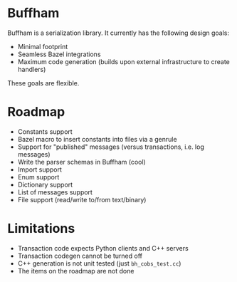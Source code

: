 # Buffham
Buffham is a serialization library. It currently has the following design goals:
- Minimal footprint
- Seamless Bazel integrations
- Maximum code generation (builds upon external infrastructure to create handlers)

These goals are flexible.

# Roadmap
- Constants support
- Bazel macro to insert constants into files via a genrule
- Support for "published" messages (versus transactions, i.e. log messages)
- Write the parser schemas in Buffham (cool)
- Import support
- Enum support
- Dictionary support
- List of messages support
- File support (read/write to/from text/binary)

# Limitations
- Transaction code expects Python clients and C++ servers
- Transaction codegen cannot be turned off
- C++ generation is not unit tested (just `bh_cobs_test.cc`)
- The items on the roadmap are not done
